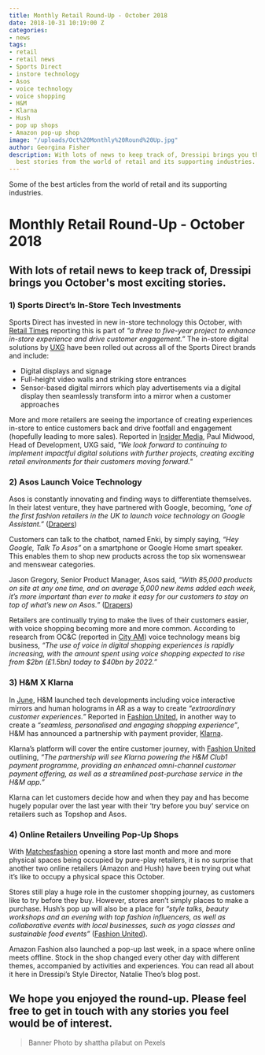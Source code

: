 ```yaml
---
title: Monthly Retail Round-Up - October 2018
date: 2018-10-31 10:19:00 Z
categories:
- news
tags:
- retail
- retail news
- Sports Direct
- instore technology
- Asos
- voice technology
- voice shopping
- H&M
- Klarna
- Hush
- pop up shops
- Amazon pop-up shop
image: "/uploads/Oct%20Monthly%20Round%20Up.jpg"
author: Georgina Fisher
description: With lots of news to keep track of, Dressipi brings you this month's
  best stories from the world of retail and its supporting industries.
---
```


Some of the best articles from the world of retail and its supporting industries.

# Monthly Retail Round-Up - October 2018

## With lots of retail news to keep track of, Dressipi brings you October's most exciting stories.

### 1) Sports Direct’s In-Store Tech Investments

Sports Direct has invested in new in-store technology this October, with [Retail Times](http://www.retailtimes.co.uk/sports-direct-makes-seven-figure-investment-in-new-instore-technology-and-digital-displays/) reporting this is part of *“a three to five-year project to enhance in-store experience and drive customer engagement.”* The in-store digital solutions by [UXG](https://www.uxglobal.co.uk/) have been rolled out across all of the Sports Direct brands and include:

* Digital displays and signage
* Full-height video walls and striking store entrances
* Sensor-based digital mirrors which play advertisements via a digital display then seamlessly transform into a mirror when a customer approaches

More and more retailers are seeing the importance of creating experiences in-store to entice customers back and drive footfall and engagement (hopefully leading to more sales). Reported in [Insider Media](https://www.insidermedia.com/insider/yorkshire/uxg-begins-work-on-sports-direct-project), Paul Midwood, Head of Development, UXG said, *"We look forward to continuing to implement impactful digital solutions with further projects, creating exciting retail environments for their customers moving forward."*

### 2) Asos Launch Voice Technology

Asos is constantly innovating and finding ways to differentiate themselves. In their latest venture, they have partnered with Google, becoming, *“one of the first fashion retailers in the UK to launch voice technology on Google Assistant.”* ([Drapers](https://www.drapersonline.com/7032526.article?utm_source=newsletter&utm_medium=email&utm_campaign=DR_EditorialNewsletters.Reg:%20Send%20-%20Daily%20News&mkt_tok=eyJpIjoiTkRBMk5EaGxORFk0TVdJNSIsInQiOiJCYWlIekN1TlBwZWxsV2pJOG9PdEFYYXBFS2FLcG9IN3JWSTdlTnNhS0lqQnRjR3c1K0dIREZUSGtUZTJqa3FQT0NjOFpNRjZ0S1FnNWRWY1Y4bzkxM2c5RFN2S2ZyWjIzVTNiUXFrOFoyTXdaWGRhWURHNEFORmZFNlFFR2lzQSJ9))

Customers can talk to the chatbot, named Enki, by simply saying, *“Hey Google, Talk To Asos”* on a smartphone or Google Home smart speaker. This enables them to shop new products across the top six womenswear and menswear categories.

Jason Gregory, Senior Product Manager, Asos said, *“With 85,000 products on site at any one time, and on average 5,000 new items added each week, it’s more important than ever to make it easy for our customers to stay on top of what’s new on Asos.”* ([Drapers](https://www.drapersonline.com/7032526.article?utm_source=newsletter&utm_medium=email&utm_campaign=DR_EditorialNewsletters.Reg:%20Send%20-%20Daily%20News&mkt_tok=eyJpIjoiTkRBMk5EaGxORFk0TVdJNSIsInQiOiJCYWlIekN1TlBwZWxsV2pJOG9PdEFYYXBFS2FLcG9IN3JWSTdlTnNhS0lqQnRjR3c1K0dIREZUSGtUZTJqa3FQT0NjOFpNRjZ0S1FnNWRWY1Y4bzkxM2c5RFN2S2ZyWjIzVTNiUXFrOFoyTXdaWGRhWURHNEFORmZFNlFFR2lzQSJ9))

Retailers are continually trying to make the lives of their customers easier, with voice shopping becoming more and more common. According to research from OC&C (reported in [City AM](http://www.cityam.com/265267/asos-teams-up-google-launch-shopping-skill-google-assistant)) voice technology means big business, *“The use of voice in digital shopping experiences is rapidly increasing, with the amount spent using voice shopping expected to rise from $2bn (£1.5bn) today to $40bn by 2022.”*

### 3) H&M X Klarna

In [June](https://dressipi.com/blog/monthly-retail-round-up-june-2018/), H&M launched tech developments including voice interactive mirrors and human holograms in AR as a way to create *“extraordinary customer experiences.”* Reported in [Fashion United](https://fashionunited.uk/news/retail/h-m-and-klarna-announces-global-partnership/2018100839323), in another way to create a *“seamless, personalised and engaging shopping experience”*, H&M has announced a partnership with payment provider, [Klarna](https://www.klarna.com/uk/).

Klarna’s platform will cover the entire customer journey, with [Fashion United](https://fashionunited.uk/news/retail/h-m-and-klarna-announces-global-partnership/2018100839323) outlining, *“The partnership will see Klarna powering the H&M Club1 payment programme, providing an enhanced omni-channel customer payment offering, as well as a streamlined post-purchase service in the H&M app.”*

Klarna can let customers decide how and when they pay and has become hugely popular over the last year with their ‘try before you buy’ service on retailers such as Topshop and Asos.

### 4) Online Retailers Unveiling Pop-Up Shops

With [Matchesfashion](https://dressipi.com/blog/matchesfashion-expanding-from-ecommerce-to-bricks-and-mortar/) opening a store last month and more and more physical spaces being occupied by pure-play retailers, it is no surprise that another two online retailers (Amazon and Hush) have been trying out what it’s like to occupy a physical space this October. 

Stores still play a huge role in the customer shopping journey, as customers like to try before they buy. However, stores aren’t simply places to make a purchase. Hush’s pop up will also be a place for *“style talks, beauty workshops and an evening with top fashion influencers, as well as collaborative events with local businesses, such as yoga classes and sustainable food events”* ([Fashion United](https://fashionunited.uk/news/retail/hush-launches-a-series-of-pop-ups/2018101039382)).

Amazon Fashion also launched a pop-up last week, in a space where online meets offline. Stock in the shop changed every other day with different themes, accompanied by activities and experiences. You can read all about it here in Dressipi’s Style Director, Natalie Theo’s blog post.

## We hope you enjoyed the round-up. Please feel free to get in touch with any stories you feel would be of interest.

> Banner Photo by shattha pilabut on Pexels